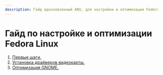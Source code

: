 ```yaml
---
description: Гайд вдохновленный ARU, для настройки и оптимизации Fedora Linux.
---
```


# Гайд по настройке и оптимизации Fedora Linux

1. [Первые шаги.](pervye-shagi.md)
2. [Установка драйверов видеокарты.](ustanovka-draiverov-videokarty.md)
3. [Оптимизация GNOME.](optimizaciya-gnome.md)
